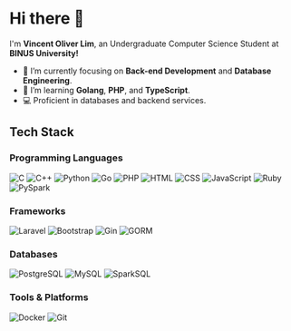 # Hi there 👋
I'm **Vincent Oliver Lim**, an Undergraduate Computer Science Student at **BINUS University!** 
- 🎯 I’m currently focusing on **Back-end Development** and **Database Engineering**.
- 🌱 I’m learning **Golang**, **PHP**, and **TypeScript**.
- 💻 Proficient in databases and backend services.

## Tech Stack

### Programming Languages
![C](https://img.shields.io/badge/-C-00599C?style=flat&logo=c&logoColor=white)
![C++](https://img.shields.io/badge/-C++-00599C?style=flat&logo=c%2B%2B&logoColor=white)
![Python](https://img.shields.io/badge/-Python-3776AB?style=flat&logo=python&logoColor=white)
![Go](https://img.shields.io/badge/-Go-00ADD8?style=flat&logo=go&logoColor=white)
![PHP](https://img.shields.io/badge/-PHP-4F5B93?style=flat&logo=php&logoColor=white)
![HTML](https://img.shields.io/badge/-HTML-E34F26?style=flat&logo=html5&logoColor=white)
![CSS](https://img.shields.io/badge/-CSS-1572B6?style=flat&logo=css3&logoColor=white)
![JavaScript](https://img.shields.io/badge/-JavaScript-F7DF1E?style=flat&logo=javascript&logoColor=white)
![Ruby](https://img.shields.io/badge/-Ruby-C72C48?style=flat&logo=ruby&logoColor=white)
![PySpark](https://img.shields.io/badge/-PySpark-E35A21?style=flat&logo=apache&logoColor=white)

### Frameworks
![Laravel](https://img.shields.io/badge/-Laravel-EF5B25?style=flat&logo=laravel&logoColor=white)
![Bootstrap](https://img.shields.io/badge/-Bootstrap-563D7C?style=flat&logo=bootstrap&logoColor=white)
![Gin](https://img.shields.io/badge/-Gin-00ADD8?style=flat&logo=go&logoColor=white) 
![GORM](https://img.shields.io/badge/-GORM-7C3AED?style=flat&logo=go&logoColor=white)

### Databases
![PostgreSQL](https://img.shields.io/badge/-PostgreSQL-336791?style=flat&logo=postgresql&logoColor=white)
![MySQL](https://img.shields.io/badge/-MySQL-00758F?style=flat&logo=mysql&logoColor=white)
![SparkSQL](https://img.shields.io/badge/-SparkSQL-E35A21?style=flat&logo=apache&logoColor=white)

### Tools & Platforms
![Docker](https://img.shields.io/badge/-Docker-2496ED?style=flat&logo=docker&logoColor=white)
![Git](https://img.shields.io/badge/-Git-F05032?style=flat&logo=git&logoColor=white)
